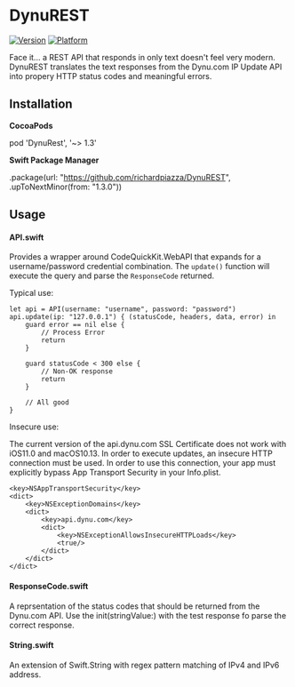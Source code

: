 # DynuREST
[![Version](https://img.shields.io/cocoapods/v/DynuREST.svg?style=flat)](http://cocoadocs.org/docsets/DynuREST)
[![Platform](https://img.shields.io/cocoapods/p/DynuREST.svg?style=flat)](http://cocoadocs.org/docsets/DynuREST)

Face it... a REST API that responds in only text doesn't feel very modern. DynuREST translates the text responses from the Dynu.com IP Update API into propery HTTP status codes and meaningful errors.

## Installation

__CocoaPods__

pod 'DynuRest', '~> 1.3'


__Swift Package Manager__

.package(url: "https://github.com/richardpiazza/DynuREST", .upToNextMinor(from: "1.3.0"))

## Usage

#### API.swift

Provides a wrapper around CodeQuickKit.WebAPI that expands for a username/password credential combination. The `update()` function will execute the query and parse the `ResponseCode` returned.

Typical use:

    let api = API(username: "username", password: "password")
    api.update(ip: "127.0.0.1") { (statusCode, headers, data, error) in
        guard error == nil else {
            // Process Error
            return
        }
        
        guard statusCode < 300 else {
            // Non-OK response
            return
        }
        
        // All good
    }

Insecure use:

The current version of the api.dynu.com SSL Certificate does not work with iOS11.0 and macOS10.13. In order to execute updates, an insecure HTTP connection must be used. In order to use this connection, your app must explicitly bypass App Transport Security in your Info.plist.

    <key>NSAppTransportSecurity</key>
    <dict>
        <key>NSExceptionDomains</key>
        <dict>
            <key>api.dynu.com</key>
            <dict>
                <key>NSExceptionAllowsInsecureHTTPLoads</key>
                <true/>
            </dict>
        </dict>
    </dict>

#### ResponseCode.swift

A reprsentation of the status codes that should be returned from the Dynu.com API. Use the init(stringValue:) with the test response fo parse the correct response.

#### String.swift

An extension of Swift.String with regex pattern matching of IPv4 and IPv6 address.
